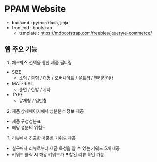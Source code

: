 # PPAM Website
- backend : python flask, jinja
- frontend : bootstrap 
  - template : https://mdbootstrap.com/freebies/jquery/e-commerce/   

## 웹 주요 기능
1. 체크박스 선택을 통한 제품 필터링
- SIZE
  - 소형 / 중형 / 대형 / 오버나이트 / 울트라 / 팬티라이너
- MATERIAL
  - 순면 / 한방 / 기타
- TYPE
  - 날개형 / 일반형  
  
2. 제품 상세페이지에서 성분분석 정보 제공
- 제품 구성성분표
- 해당 성분의 위험도  

3. 리뷰에서 추출한 제품별 키워드 제공
- 실구매자 리뷰로부터 제품 특성을 알 수 있는 키워드 5개 제공
- 키워드 클릭 시 해당 키워드가 포함된 리뷰 확인 가능
